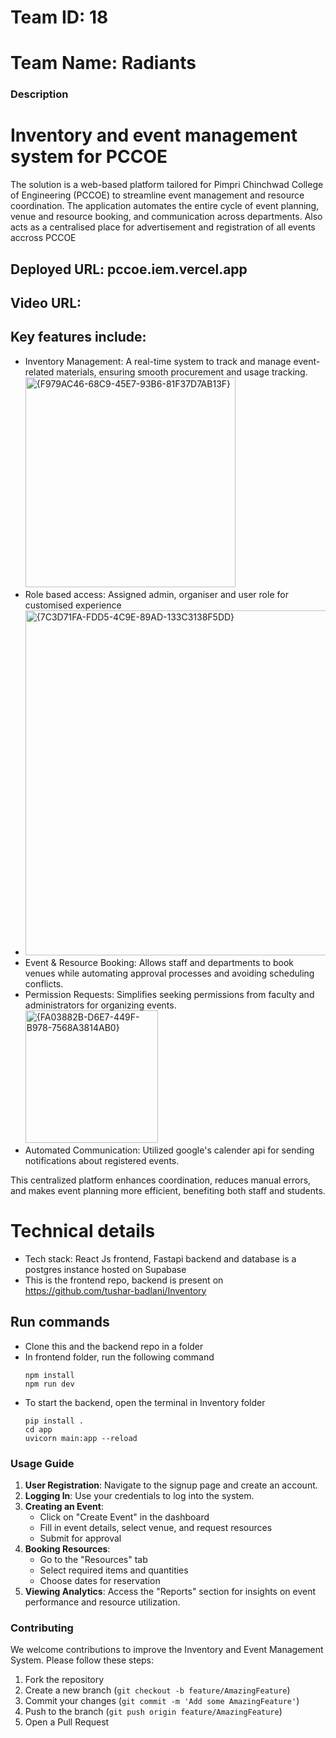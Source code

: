 # Team ID: 18
# Team Name: Radiants


### Description

# Inventory and event management system for PCCOE


The solution is a web-based platform tailored for Pimpri Chinchwad College of Engineering (PCCOE) to streamline event management and resource coordination. The application automates the entire cycle of event planning, venue and resource booking, and communication across departments. Also acts as a centralised place for advertisement and registration of all events accross PCCOE

## Deployed URL: pccoe.iem.vercel.app

## Video URL:

## Key features include:

- Inventory Management: A real-time system to track and manage event-related materials, ensuring smooth procurement and usage tracking. <br/>
  <img width="336" alt="{F979AC46-68C9-45E7-93B6-81F37D7AB13F}" src="https://github.com/user-attachments/assets/45351b78-6d38-4372-b07b-67b1901fb963">
- Role based access: Assigned admin, organiser and user role for customised experience<br/>
- <img width="552" alt="{7C3D71FA-FDD5-4C9E-89AD-133C3138F5DD}" src="https://github.com/user-attachments/assets/16ff6588-09c3-430f-8a35-49e298108247">
- Event & Resource Booking: Allows staff and departments to book venues while automating approval processes and avoiding scheduling conflicts.
- Permission Requests: Simplifies seeking permissions from faculty and administrators for organizing events.<br/>
   <img width="212" alt="{FA03882B-D6E7-449F-B978-7568A3814AB0}" src="https://github.com/user-attachments/assets/ab243df6-8edc-400b-afaa-963ad86b5d92">
- Automated Communication: Utilized google's calender api for sending notifications about registered events.

This centralized platform enhances coordination, reduces manual errors, and makes event planning more efficient, benefiting both staff and students.


# Technical details

- Tech stack: React Js frontend, Fastapi backend and database is a postgres instance hosted on Supabase
- This is the frontend repo, backend is present on https://github.com/tushar-badlani/Inventory

## Run commands
- Clone this and the backend repo in a folder
- In frontend folder, run the following command
  ```
  npm install
  npm run dev
  ```
- To start the backend, open the terminal in Inventory folder
  ```
  pip install .
  cd app
  uvicorn main:app --reload
  ```
### Usage Guide
1. **User Registration**: Navigate to the signup page and create an account.
2. **Logging In**: Use your credentials to log into the system.
3. **Creating an Event**: 
   - Click on "Create Event" in the dashboard
   - Fill in event details, select venue, and request resources
   - Submit for approval
4. **Booking Resources**: 
   - Go to the "Resources" tab
   - Select required items and quantities
   - Choose dates for reservation
5. **Viewing Analytics**: Access the "Reports" section for insights on event performance and resource utilization.

### Contributing
We welcome contributions to improve the Inventory and Event Management System. Please follow these steps:
1. Fork the repository
2. Create a new branch (`git checkout -b feature/AmazingFeature`)
3. Commit your changes (`git commit -m 'Add some AmazingFeature'`)
4. Push to the branch (`git push origin feature/AmazingFeature`)
5. Open a Pull Request

